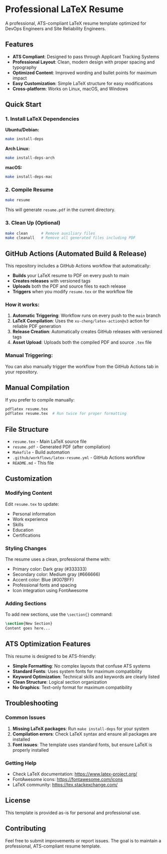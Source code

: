 # Professional LaTeX Resume

A professional, ATS-compliant LaTeX resume template optimized for DevOps Engineers and Site Reliability Engineers.

## Features

- **ATS Compliant**: Designed to pass through Applicant Tracking Systems
- **Professional Layout**: Clean, modern design with proper spacing and typography
- **Optimized Content**: Improved wording and bullet points for maximum impact
- **Easy Customization**: Simple LaTeX structure for easy modifications
- **Cross-platform**: Works on Linux, macOS, and Windows

## Quick Start

### 1. Install LaTeX Dependencies

**Ubuntu/Debian:**
```bash
make install-deps
```

**Arch Linux:**
```bash
make install-deps-arch
```

**macOS:**
```bash
make install-deps-mac
```

### 2. Compile Resume

```bash
make resume
```

This will generate `resume.pdf` in the current directory.

### 3. Clean Up (Optional)

```bash
make clean      # Remove auxiliary files
make cleanall   # Remove all generated files including PDF
```

## GitHub Actions (Automated Build & Release)

This repository includes a GitHub Actions workflow that automatically:

- **Builds** your LaTeX resume to PDF on every push to main
- **Creates releases** with versioned tags
- **Uploads** both the PDF and source files to each release
- **Triggers** when you modify `resume.tex` or the workflow file

### How it works:

1. **Automatic Triggering**: Workflow runs on every push to the `main` branch
2. **LaTeX Compilation**: Uses the `xu-cheng/latex-action@v3` action for reliable PDF generation
3. **Release Creation**: Automatically creates GitHub releases with versioned tags
4. **Asset Upload**: Uploads both the compiled PDF and source `.tex` file

### Manual Triggering:

You can also manually trigger the workflow from the GitHub Actions tab in your repository.

## Manual Compilation

If you prefer to compile manually:

```bash
pdflatex resume.tex
pdflatex resume.tex  # Run twice for proper formatting
```

## File Structure

- `resume.tex` - Main LaTeX source file
- `resume.pdf` - Generated PDF (after compilation)
- `Makefile` - Build automation
- `.github/workflows/latex-resume.yml` - GitHub Actions workflow
- `README.md` - This file

## Customization

### Modifying Content

Edit `resume.tex` to update:
- Personal information
- Work experience
- Skills
- Education
- Certifications

### Styling Changes

The resume uses a clean, professional theme with:
- Primary color: Dark gray (#333333)
- Secondary color: Medium gray (#666666)
- Accent color: Blue (#007BFF)
- Professional fonts and spacing
- Icon integration using FontAwesome

### Adding Sections

To add new sections, use the `\section{}` command:

```latex
\section{New Section}
Content goes here...
```

## ATS Optimization Features

This resume is designed to be ATS-friendly:

- **Simple Formatting**: No complex layouts that confuse ATS systems
- **Standard Fonts**: Uses system fonts for maximum compatibility
- **Keyword Optimization**: Technical skills and keywords are clearly listed
- **Clean Structure**: Logical section organization
- **No Graphics**: Text-only format for maximum compatibility

## Troubleshooting

### Common Issues

1. **Missing LaTeX packages**: Run `make install-deps` for your system
2. **Compilation errors**: Check LaTeX syntax and ensure all packages are installed
3. **Font issues**: The template uses standard fonts, but ensure LaTeX is properly installed

### Getting Help

- Check LaTeX documentation: https://www.latex-project.org/
- FontAwesome icons: https://fontawesome.com/icons
- LaTeX community: https://tex.stackexchange.com/

## License

This template is provided as-is for personal and professional use.

## Contributing

Feel free to submit improvements or report issues. The goal is to maintain a professional, ATS-compliant resume template. 